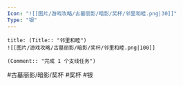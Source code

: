 ```yaml
---
Icon: "![[图片/游戏攻略/古墓丽影/暗影/奖杯/邻里和睦.png|30]]"
Type: "银"
---
```

```ad-common-silver-trophy
title: (Title:: "邻里和睦")
![[图片/游戏攻略/古墓丽影/暗影/奖杯/邻里和睦.png|100]]

(Comment:: "完成 1 个支线任务")
```

#古墓丽影/暗影/奖杯 #奖杯 #银
